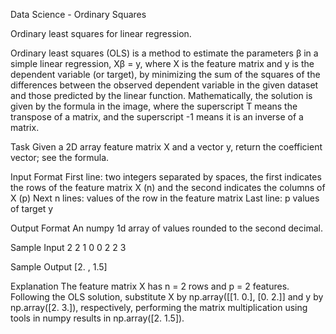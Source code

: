 Data Science - Ordinary Squares


Ordinary least squares for linear regression.

Ordinary least squares (OLS) is a method to estimate the parameters β in a simple linear regression, Xβ = y, where X is the feature matrix and y is the dependent variable (or target), by minimizing the sum of the squares of the differences between the observed dependent variable in the given dataset and those predicted by the linear function. Mathematically, the solution is given by the formula in the image, where the superscript T means the transpose of a matrix, and the superscript -1 means it is an inverse of a matrix.

Task
Given a 2D array feature matrix X and a vector y, return the coefficient vector; see the formula.

Input Format
First line: two integers separated by spaces, the first indicates the rows of the feature matrix X (n) and the second indicates the columns of X (p)
Next n lines: values of the row in the feature matrix
Last line: p values of target y

Output Format
An numpy 1d array of values rounded to the second decimal.

Sample Input
2 2
1 0
0 2
2 3

Sample Output
[2. , 1.5]


Explanation
The feature matrix X has n = 2 rows and p = 2 features. Following the OLS solution, substitute X by np.array([[1. 0.], [0. 2.]] and y by np.array([2. 3.]), respectively, performing the matrix multiplication using tools in numpy results in np.array([2. 1.5]).
